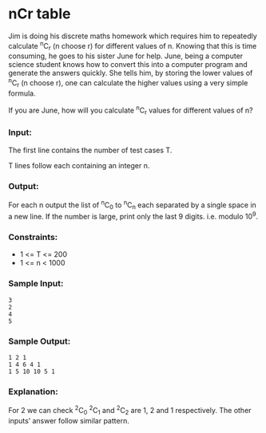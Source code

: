 nCr table
=========

Jim is doing his discrete maths homework which requires him to repeatedly calculate <sup>n</sup>C<sub>r</sub> (n choose r) for different values of n. Knowing that this is time consuming, he goes to his sister June for help. June, being a computer science student knows how to convert this into a computer program and generate the answers quickly. She tells him, by storing the lower values of <sup>n</sup>C<sub>r</sub> (n choose r), one can calculate the higher values using a very simple formula.

If you are June, how will you calculate <sup>n</sup>C<sub>r</sub> values for different values of n?

### Input:

The first line contains the number of test cases T.

T lines follow each containing an integer n.

### Output:

For each n output the list of <sup>n</sup>C<sub>0</sub> to <sup>n</sup>C<sub>n</sub> each separated by a single space in a new line. If the number is large, print only the last 9 digits. i.e. modulo 10<sup>9</sup>.

### Constraints:

* 1 <= T <= 200
* 1 <= n < 1000

### Sample Input:

    3
    2
    4
    5

### Sample Output:

    1 2 1
    1 4 6 4 1
    1 5 10 10 5 1

### Explanation:

For 2 we can check <sup>2</sup>C<sub>0</sub> <sup>2</sup>C<sub>1</sub> and <sup>2</sup>C<sub>2</sub> are 1, 2 and 1 respectively. The other inputs’ answer follow similar pattern.
